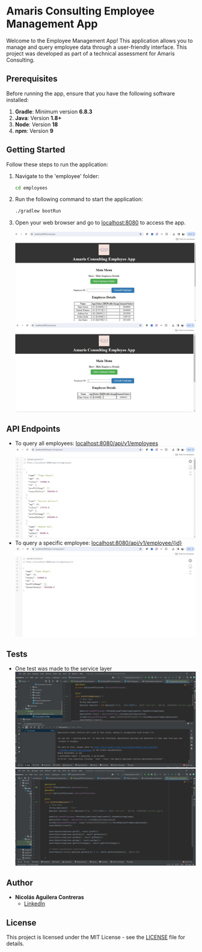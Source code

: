 # Amaris Consulting Employee Management App

Welcome to the Employee Management App! This application allows you to manage and query employee data through a user-friendly interface. 
This project was developed as part of a technical assessment for Amaris Consulting.

## Prerequisites

Before running the app, ensure that you have the following software installed:

1. **Gradle**: Minimum version **6.8.3**
2. **Java**: Version **1.8+**
3. **Node**: Version **18**
4. **npm**: Version **9**

## Getting Started

Follow these steps to run the application:

1. Navigate to the 'employee' folder:

    ```bash
    cd employees
    ```

2. Run the following command to start the application:

    ```bash
    ./gradlew bootRun
    ```

3. Open your web browser and go to [localhost:8080](http://localhost:8080) to access the app.

   ![web1](./images/web1.png)
   ![web2](./images/web2.png)

## API Endpoints

- To query all employees: [localhost:8080/api/v1/employees](http://localhost:8080/api/v1/employees)
  ![api1](./images/api1.png)
- To query a specific employee: [localhost:8080/api/v1/employee/{id}](http://localhost:8080/api/v1/employee/{id})
  ![api2](./images/api2.png)

## Tests
- One test was made to the service layer
   ![test1](./images/test1.png)
   ![test2](./images/test2.png)
  
## Author

- **Nicolás Aguilera Contreras**
  - [Linkedln](https://www.linkedin.com/in/nicol%C3%A1s-aguilera-contreras-3137a01b2?originalSubdomain=co)

## License

This project is licensed under the MIT License - see the [LICENSE](LICENSE) file for details.
